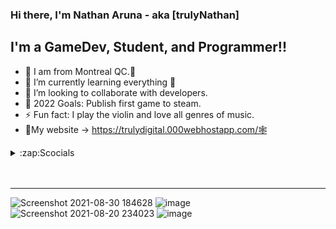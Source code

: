### Hi there, I'm Nathan Aruna - aka [trulyNathan]


## I'm a GameDev, Student, and Programmer!!

- 🔭 I am from Montreal QC.🍁
- 🌱 I’m currently learning everything 🤣
- 👯 I’m looking to collaborate with developers.
- 🥅 2022 Goals: Publish first game to steam.
- ⚡ Fun fact: I play the violin and love all genres of music.
- 🌊My website -> https://trulydigital.000webhostapp.com/🕸️

<details>
  <summary>:zap:Scocials</summary>
  
<!--START_SECTION:activity-->
1. 🗣 Discord server -> https://discord.gg/4tTrHN7S
2. 🎤 Discord username ->trύlyNάthάñ#1001
3. 🗣Instagram -> https://www.instagram.com/nathan.aruna/

<!--END_SECTION:activity-->

</details>


 </details>

<br />
<br />

---




<!--END_SECTION:activity-->

</details>


 </details>


![Screenshot 2021-08-30 184628](https://user-images.githubusercontent.com/88948653/131441589-754f80cf-c3d6-45ad-a42c-5216884ecb7a.png)
![image](https://user-images.githubusercontent.com/88948653/131441776-6a3b9faa-c5ca-4892-ac72-01e7de89c7d1.png)
![Screenshot 2021-08-20 234023](https://user-images.githubusercontent.com/88948653/131441825-2fc0f6cf-68ef-43b4-bcc1-e87d12f29677.png)
![image](https://user-images.githubusercontent.com/88948653/131443544-5451edc0-b03e-4585-8fc8-ff7a2dc48c04.png)


